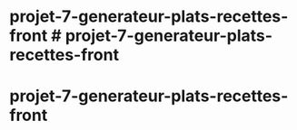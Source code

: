 # projet-7-generateur-plats-recettes-front # projet-7-generateur-plats-recettes-front
# projet-7-generateur-plats-recettes-front
